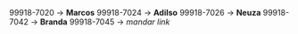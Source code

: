 99918-7020 -> **Marcos**
99918-7024 -> **Adilso**
99918-7026 -> **Neuza**
99918-7042 -> **Branda**
99918-7045 -> *mandar link*
